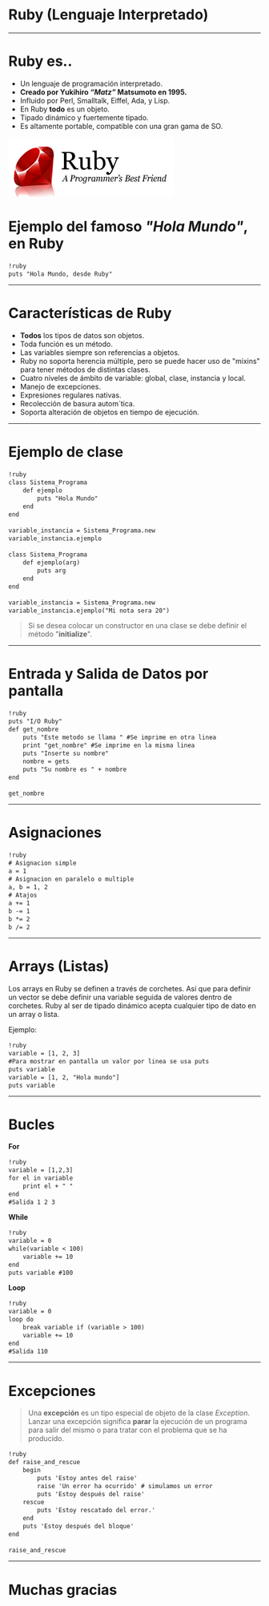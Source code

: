 Ruby (Lenguaje Interpretado)
============================

---

Ruby es..
=========

* Un lenguaje de programaci&oacute;n interpretado.
* **Creado por Yukihiro *“Matz”* Matsumoto en 1995.**
* Influido por Perl, Smalltalk, Eiffel, Ada, y Lisp.
* En Ruby **todo** es un objeto.
* Tipado din&aacute;mico y fuertemente tipado. 
* Es altamente portable, compatible con una gran gama de SO.

![alt text](logo.gif "Logo")

# Ejemplo del famoso *"Hola Mundo"*, en Ruby

    !ruby
    puts "Hola Mundo, desde Ruby"

---

Caracter&iacute;sticas de Ruby
==============================

* **Todos** los tipos de datos son objetos.
* Toda funci&oacute;n es un m&eacute;todo.
* Las variables siempre son referencias a objetos.
* Ruby no soporta herencia m&uacute;ltiple, pero se puede hacer
  uso de "mixins" para tener m&eacute;todos de distintas clases.
* Cuatro niveles de &aacute;mbito de variable: global, clase, instancia y
  local.
* Manejo de excepciones.
* Expresiones regulares nativas.
* Recolecci&oacute;n de basura autom&acute;tica.
* Soporta alteraci&oacute;n de objetos en tiempo de ejecuci&oacute;n.

---

Ejemplo de clase
================

    !ruby
    class Sistema_Programa
        def ejemplo
            puts "Hola Mundo"
        end
    end

    variable_instancia = Sistema_Programa.new
    variable_instancia.ejemplo

    class Sistema_Programa
        def ejemplo(arg)
            puts arg
        end
    end

    variable_instancia = Sistema_Programa.new
    variable_instancia.ejemplo("Mi nota sera 20")

> Si se desea colocar un constructor en una clase
> se debe definir el m&eacute;todo "**initialize**".
---

Entrada y Salida de Datos por pantalla
======================================

    !ruby
    puts "I/O Ruby"
    def get_nombre
        puts "Este metodo se llama " #Se imprime en otra linea
        print "get_nombre" #Se imprime en la misma linea
        puts "Inserte su nombre"
        nombre = gets
        puts "Su nombre es " + nombre
    end
    
    get_nombre

---

Asignaciones
============

    !ruby
    # Asignacion simple
    a = 1
    # Asignacion en paralelo o multiple
    a, b = 1, 2
    # Atajos
    a += 1
    b -= 1
    b *= 2
    b /= 2

---

Arrays (Listas)
===============

Los arrays en Ruby se definen a trav&eacute;s de corchetes.
As&iacute; que para definir un vector se debe definir una variable
seguida de valores dentro de corchetes. Ruby al ser de tipado
din&aacute;mico acepta cualquier tipo de dato en un array o lista.

Ejemplo:

    !ruby
    variable = [1, 2, 3]
    #Para mostrar en pantalla un valor por linea se usa puts
    puts variable
    variable = [1, 2, "Hola mundo"]
    puts variable

---

Bucles
======

**For**

    !ruby
    variable = [1,2,3]
    for el in variable
        print el + " "
    end
    #Salida 1 2 3

**While**

    !ruby
    variable = 0
    while(variable < 100)
        variable += 10
    end
    puts variable #100

**Loop**

    !ruby
    variable = 0
    loop do
        break variable if (variable > 100)
        variable += 10
    end
    #Salida 110

---

Excepciones
===========

> Una **excepción** es un tipo especial de objeto de la clase *Exception*.
> Lanzar una excepción significa **parar** la ejecución de un programa para
> salir del mismo o para tratar con el problema que se ha producido.

    !ruby
    def raise_and_rescue  
        begin
            puts 'Estoy antes del raise'
            raise 'Un error ha ocurrido' # simulamos un error
            puts 'Estoy después del raise' 
        rescue
            puts 'Estoy rescatado del error.'
        end
        puts 'Estoy después del bloque'
    end

    raise_and_rescue

---

# Muchas gracias

